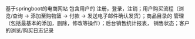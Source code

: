 基于springboot的电商网站 包含用户的 注册，登录，注销；用户购买流程（浏览/查询 -> 添加至购物篮 -> 付款 -> 发送电子邮件确认发货）；商品目录的 管理（包括最基本的添加，删除，修改等操作）；后台销售统计报表， 销售状态；客户的浏览/购买日志记录
